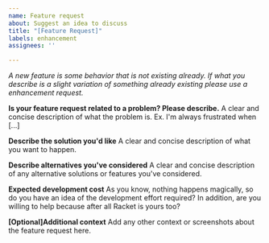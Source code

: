 ```yaml
---
name: Feature request
about: Suggest an idea to discuss
title: "[Feature Request]"
labels: enhancement
assignees: ''

---
```


_A new feature is some behavior that is not existing already. If what you describe is a slight variation of something already existing please use a enhancement request._

**Is your feature request related to a problem? Please describe.**
A clear and concise description of what the problem is. Ex. I'm always frustrated when [...]

**Describe the solution you'd like**
A clear and concise description of what you want to happen.

**Describe alternatives you've considered**
A clear and concise description of any alternative solutions or features you've considered.

**Expected development cost**
As you know, nothing happens magically, so do you have an idea of the development effort required? 
In addition, are you willing to help because after all Racket is yours too?

**[Optional]Additional context**
Add any other context or screenshots about the feature request here.
